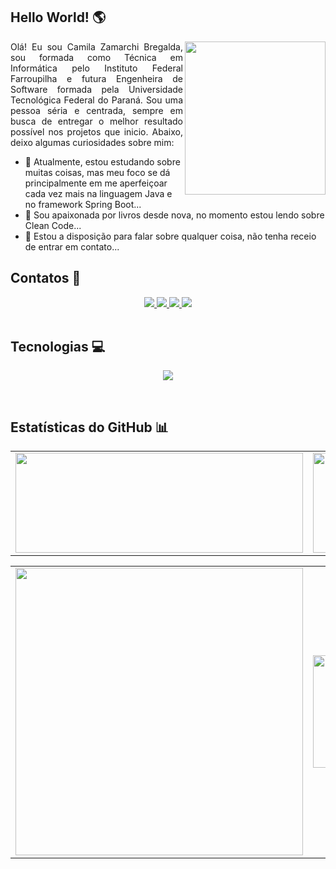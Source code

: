 <h2>Hello World! 🌎</h2>

<img src="https://i.pinimg.com/originals/1f/20/b4/1f20b41ce1db0cbcf955afa15729f841.jpg" height="245px" width="225px" min-width="235px" max-width="245px" align="right">

<p style="text-align: justify;">Olá! Eu sou Camila Zamarchi Bregalda, sou formada como Técnica em Informática pelo Instituto Federal Farroupilha e futura Engenheira de Software formada pela Universidade Tecnológica Federal do Paraná. Sou uma pessoa séria e centrada, sempre em busca de entregar o melhor resultado possível nos projetos que inicio. Abaixo, deixo algumas curiosidades sobre mim:</p>

- 🌱 Atualmente, estou estudando sobre muitas coisas, mas meu foco se dá principalmente em me aperfeiçoar cada vez mais na linguagem Java e no framework Spring Boot...
- 📖 Sou apaixonada por livros desde nova, no momento estou lendo sobre Clean Code...
- 💬 Estou a disposição para falar sobre qualquer coisa, não tenha receio de entrar em contato...

          
<h2>Contatos 📱</h2>

<div align="center">
  <a href="mailto:camilazbregalda@gmail.com" target="_blank">
    <img src="https://img.shields.io/badge/Gmail-292626?style=for-the-badge&logo=gmail&logoColor=FFF&border-width:3px&border-color:#ffffff" target="-blank">
  </a>
  
  <a href="https://www.linkedin.com/in/camila-bregalda/" target="_blank">
    <img src="https://img.shields.io/badge/LinkedIn-292626?style=for-the-badge&logo=linkedin&logoColor=white" target="-blank">
  </a>
  
  <a href="https://wa.me/5554996269116" target="_blank">
    <img src="https://img.shields.io/badge/WhatsApp-292626?style=for-the-badge&logo=whatsapp&logoColor=white" target="-blank">
  </a>

  <a href="https://www.instagram.com/cami_bregalda/">
    <img src="https://img.shields.io/badge/-Instagram-292626?style=for-the-badge&logo=Instagram&logoColor=FFF"/>
  </a>
</div><br>


<h2>Tecnologias 💻</h2>

<p align="center">
  <a href="https://skillicons.dev">
    <img src="https://skillicons.dev/icons?i=java,spring,c,bootstrap,html,css,php,godot,latex,)" />
  </a>
</p><br>


<h2>Estatísticas do GitHub 📊</h2>

<p style="text-align: center">
<a href = "https://github.com/CamiBregalda">
 
<table>
    <tr>
      <td>
        <img height="160cm" width="460cm" src="https://github-readme-stats.vercel.app/api?username=CamiBregalda&show_icons=true&theme=transparent"/>
      </td>
      <td>
            <img height="160cm" width="500cm" src="https://github-readme-stats.vercel.app/api/top-langs/?username=CamiBregalda&layout=compact&theme=transparent"/>
      </td>
    </tr>
</table>

<table>
  <tr>
    <td>
      <img width="460cm" src="https://github-profile-summary-cards.vercel.app/api/cards/profile-details?username=CamiBregalda&theme=transparent"/>
    </td>
    <td>
      <img height="180cm" width="235cm" src="https://github-profile-summary-cards.vercel.app/api/cards/productive-time?username=CamiBregalda&theme=transparent"/>
    </td>
    <td>
      <img height="180cm" width="235cm" src="https://github-profile-summary-cards.vercel.app/api/cards/repos-per-language?username=CamiBregalda&theme=transparent"/>
    </td>
  </tr>
</table>
</p>
